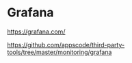 # Grafana

https://grafana.com/

https://github.com/appscode/third-party-tools/tree/master/monitoring/grafana
